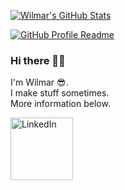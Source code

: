 [![Wilmar's GitHub Stats](https://github-readme-stats.vercel.app/api?username=wilmarjongkind&include_all_commits=true&count_private=true&theme=dark&show_icons=true&hide=contribs,prs,stars,issues)]()

[![GitHub Profile Readme](https://github-readme-stats.vercel.app/api/pin/?username=wilmarjongkind&repo=wilmarjongkind&theme=dark)]()

### Hi there 👋🏻
I'm Wilmar 😎.\
I make stuff sometimes.\
More information below.

[<img src="https://img.shields.io/badge/LinkedIn-blue?style=flat&logo=linkedin&labelColor=blue" alt="LinkedIn" title="LinkedIn" width="100px"/>](https://www.linkedin.com/in/wilmar-jongkind-b17094181/)
